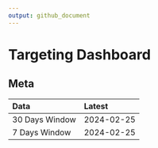 ```yaml
---
output: github_document
---
```


# Targeting Dashboard



## Meta


|Data           |Latest     |
|:--------------|:----------|
|30 Days Window |2024-02-25 |
|7 Days Window  |2024-02-25 |
